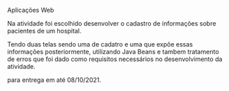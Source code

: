 Aplicações Web

Na atividade foi escolhido desenvolver o cadastro de informações sobre pacientes de um hospital.

Tendo duas telas sendo uma de cadatro e uma que expõe essas informações posteriormente, utilizando Java Beans e tambem tratamento de erros que foi dado como requisitos necessários no desenvolvimento da atividade.

para entrega em até 08/10/2021.
